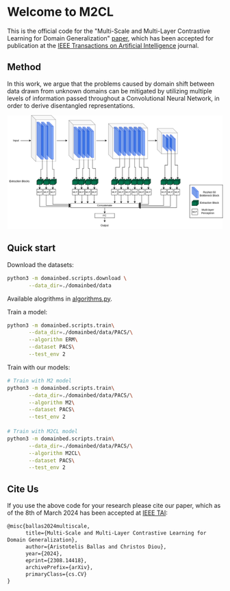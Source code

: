 # Welcome to M2CL

This is the official code for the "Multi-Scale and Multi-Layer 
Contrastive Learning for Domain Generalization" [paper](https://arxiv.org/abs/2308.14418), 
which has been accepted for publication at the [IEEE Transactions on 
Artificial Intelligence](https://ieeexplore.ieee.org/xpl/RecentIssue.jsp?punumber=9078688) journal.

## Method
 In this work, we argue that the problems caused by
domain shift between data drawn from unknown domains can be mitigated
by utilizing multiple levels of information passed throughout a
Convolutional Neural Network, in order to derive disentangled
representations.

<img src="assets/m2cl_arch.png" alt="drawing"/>


## Quick start

Download the datasets:

```sh
python3 -m domainbed.scripts.download \
       --data_dir=./domainbed/data
```

Available alogrithms in [algorithms.py](./domainbed/algorithms.py). 

Train a model:

```sh
python3 -m domainbed.scripts.train\
       --data_dir=./domainbed/data/PACS/\
       --algorithm ERM\
       --dataset PACS\
       --test_env 2
```

Train with our models:

```sh 
# Train with M2 model 
python3 -m domainbed.scripts.train\
       --data_dir=./domainbed/data/PACS/\
       --algorithm M2\
       --dataset PACS\
       --test_env 2

# Train with M2CL model 
python3 -m domainbed.scripts.train\
       --data_dir=./domainbed/data/PACS/\
       --algorithm M2CL\
       --dataset PACS\
       --test_env 2
```


## Cite Us
If you use the above code for your research please cite our paper, which as of the 8th of March 2024 has been accepted at [IEEE TAI](https://ieeexplore.ieee.org/xpl/RecentIssue.jsp?punumber=9078688):
```citation
@misc{ballas2024multiscale,
      title={Multi-Scale and Multi-Layer Contrastive Learning for Domain Generalization}, 
      author={Aristotelis Ballas and Christos Diou},
      year={2024},
      eprint={2308.14418},
      archivePrefix={arXiv},
      primaryClass={cs.CV}
}   
```